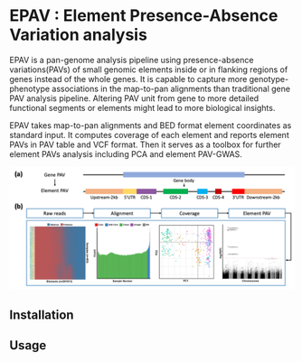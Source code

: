 EPAV : Element Presence-Absence Variation analysis
============
EPAV is a pan-genome analysis pipeline using presence-absence 
variations(PAVs) of small genomic elements inside or in 
flanking regions of genes instead of the whole genes. It is 
capable to capture more genotype-phenotype associations in the 
map-to-pan alignments than traditional gene PAV analysis pipeline.
Altering PAV unit from gene to more detailed functional segments 
or elements might lead to more biological insights.

EPAV takes map-to-pan alignments and BED format element 
coordinates as standard input. It computes coverage of each element
and reports element PAVs in PAV table and VCF format. Then it 
serves as a toolbox for further element PAVs analysis including
PCA and element PAV-GWAS.

<img src="https://github.com/SJTU-CGM/EPAV/blob/master/main.png"
width=800/>

Installation
------------

Usage
------------

